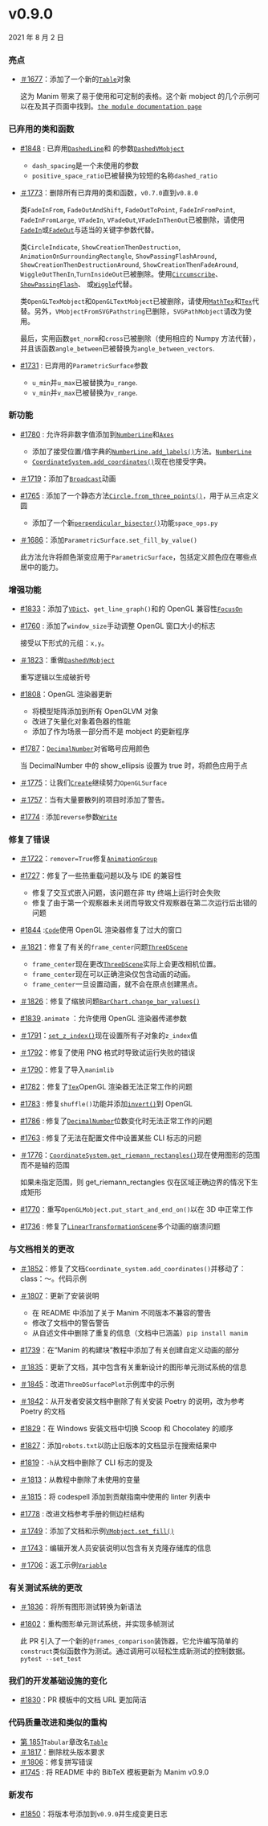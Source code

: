 # v0.9.0

2021 年 8 月 2 日

### 亮点

- [＃1677](https://github.com/ManimCommunity/manim/pull/1677)：添加了一个新的[`Table`](../reference/manim.mobject.table.Table.html#manim.mobject.table.Table "manim.mobject.table.Table")对象

  这为 Manim 带来了易于使用和可定制的表格。这个新 mobject 的几个示例可以在及其子页面中找到。[`the module documentation page`](../reference/manim.mobject.table.html#module-manim.mobject.table "manim.mobject.表")

### 已弃用的类和函数

- [#1848](https://github.com/ManimCommunity/manim/pull/1848) : 已弃用[`DashedLine`](../reference/manim.mobject.geometry.line.DashedLine.html#manim.mobject.geometry.line.DashedLine "manim.mobject.geometry.line.DashedLine")和 的参数[`DashedVMobject`](../reference/manim.mobject.types.vectorized_mobject.DashedVMobject.html#manim.mobject.types.vectorized_mobject.DashedVMobject "manim.mobject.types.vectorized_mobject.DashedVMobject")

  - `dash_spacing`是一个未使用的参数
  - `positive_space_ratio`已被替换为较短的名称`dashed_ratio`

- [＃1773](https://github.com/ManimCommunity/manim/pull/1773)：删除所有已弃用的类和函数，`v0.7.0`直到`v0.8.0`

  类`FadeInFrom`, `FadeOutAndShift`, `FadeOutToPoint`, `FadeInFromPoint`, `FadeInFromLarge`, `VFadeIn`, `VFadeOut`,`VFadeInThenOut`已被删除，请使用[`FadeIn`](../reference/manim.animation.fading.FadeIn.html#manim.animation.fading.FadeIn "manim.animation.fading.FadeIn")或[`FadeOut`](../reference/manim.animation.fading.FadeOut.html#manim.animation.fading.FadeOut "manim.animation.fading.FadeOut")与适当的关键字参数代替。

  类`CircleIndicate`, `ShowCreationThenDestruction`, `AnimationOnSurroundingRectangle`, `ShowPassingFlashAround`, `ShowCreationThenDestructionAround`, `ShowCreationThenFadeAround`, `WiggleOutThenIn`,`TurnInsideOut`已被删除。使用[`Circumscribe`](../reference/manim.animation.indication.Circumscribe.html#manim.animation.indication.Circumscribe "manim.animation.indication.Circumscribe")、[`ShowPassingFlash`](../reference/manim.animation.indication.ShowPassingFlash.html#manim.animation.indication.ShowPassingFlash "manim.animation.inspiration.ShowPassingFlash")、 或[`Wiggle`](../reference/manim.animation.indication.Wiggle.html#manim.animation.indication.Wiggle "manim.animation.indication.Wiggle")代替。

  类`OpenGLTexMobject`和`OpenGLTextMobject`已被删除，请使用[`MathTex`](../reference/manim.mobject.text.tex_mobject.MathTex.html#manim.mobject.text.tex_mobject.MathTex "manim.mobject.text.tex_mobject.MathTex")和[`Tex`](../reference/manim.mobject.text.tex_mobject.Tex.html#manim.mobject.text.tex_mobject.Tex "manim.mobject.text.tex_mobject.Tex")代替。另外，`VMobjectFromSVGPathstring`已删除，`SVGPathMobject`请改为使用。

  最后，实用函数`get_norm`和`cross`已被删除（使用相应的 Numpy 方法代替），并且该函数`angle_between`已被替换为`angle_between_vectors`.

- [#1731](https://github.com/ManimCommunity/manim/pull/1731) : 已弃用的`ParametricSurface`参数

  - `u_min`并`u_max`已被替换为`u_range`.
  - `v_min`并`v_max`已被替换为`v_range`.

### 新功能

- [#1780](https://github.com/ManimCommunity/manim/pull/1780) : 允许将非数字值添加到[`NumberLine`](../reference/manim.mobject.graphing.number_line.NumberLine.html#manim.mobject.graphing.number_line.NumberLine "manim.mobject.graphing.number_line.NumberLine")和[`Axes`](../reference/manim.mobject.graphing.coordinate_systems.Axes.html#manim.mobject.graphing.coordinate_systems.Axes "manim.mobject.graphing.coordinate_systems.Axes")

  - 添加了接受位置/值字典的[`NumberLine.add_labels()`](../reference/manim.mobject.graphing.number_line.NumberLine.html#manim.mobject.graphing.number_line.NumberLine.add_labels "manim.mobject.graphing.number_line.NumberLine.add_labels")方法。[`NumberLine`](../reference/manim.mobject.graphing.number_line.NumberLine.html#manim.mobject.graphing.number_line.NumberLine "manim.mobject.graphing.number_line.NumberLine")
  - [`CoordinateSystem.add_coordinates()`](../reference/manim.mobject.graphing.coordinate_systems.CoordinateSystem.html#manim.mobject.graphing.coordinate_systems.CoordinateSystem.add_coordinates "manim.mobject.graphing.coordinate_systems.CooperativeSystem.add_coordinates")现在也接受字典。

- [＃1719](https://github.com/ManimCommunity/manim/pull/1719)：添加了[`Broadcast`](../reference/manim.animation.specialized.Broadcast.html#manim.animation.specialized.Broadcast "manim.animation.specialized.Broadcast")动画
- [#1765](https://github.com/ManimCommunity/manim/pull/1765) : 添加了一个静态方法[`Circle.from_three_points()`](../reference/manim.mobject.geometry.arc.Circle.html#manim.mobject.geometry.arc.Circle.from_three_points "manim.mobject.geometry.arc.Circle.from_ Three_points")，用于从三点定义圆

  - 添加了一个新[`perpendicular_bisector()`](../reference/manim.utils.space_ops.html#manim.utils.space_ops.perpendicular_bisector "manim.utils.space_ops.perpendillary_bisector")功能`space_ops.py`

- [＃1686](https://github.com/ManimCommunity/manim/pull/1686)：添加`ParametricSurface.set_fill_by_value()`

  此方法允许将颜色渐变应用于`ParametricSurface`，包括定义颜色应在哪些点居中的能力。

### 增强功能

- [#1833](https://github.com/ManimCommunity/manim/pull/1833)：添加了[`VDict`](../reference/manim.mobject.types.vectorized_mobject.VDict.html#manim.mobject.types.vectorized_mobject.VDict "manim.mobject.types.vectorized_mobject.VDict")、`get_line_graph()`和的 OpenGL 兼容性[`FocusOn`](../reference/manim.animation.indication.FocusOn.html#manim.animation.indication.FocusOn "manim.animation.indication.FocusOn")
- [#1760](https://github.com/ManimCommunity/manim/pull/1760) : 添加了`window_size`手动调整 OpenGL 窗口大小的标志

  接受以下形式的元组：`x,y`。

- [＃1823](https://github.com/ManimCommunity/manim/pull/1823)：重做[`DashedVMobject`](../reference/manim.mobject.types.vectorized_mobject.DashedVMobject.html#manim.mobject.types.vectorized_mobject.DashedVMobject "manim.mobject.types.vectorized_mobject.DashedVMobject")

  重写逻辑以生成破折号

- [#1808](https://github.com/ManimCommunity/manim/pull/1808)：OpenGL 渲染器更新

  - 将模型矩阵添加到所有 OpenGLVM 对象
  - 改进了矢量化对象着色器的性能
  - 添加了作为场景一部分而不是 mobject 的更新程序

- [#1787](https://github.com/ManimCommunity/manim/pull/1787)：[`DecimalNumber`](../reference/manim.mobject.text.numbers.DecimalNumber.html#manim.mobject.text.numbers.DecimalNumber "manim.mobject.text.numbers.DecimalNumber")对省略号应用颜色

  当 DecimalNumber 中的 show_ellipsis 设置为 true 时，将颜色应用于点

- [＃1775](https://github.com/ManimCommunity/manim/pull/1775)：让我们[`Create`](../reference/manim.animation.creation.Create.html#manim.animation.creation.Create "manim.animation.creation.Create")继续努力`OpenGLSurface`
- [＃1757](https://github.com/ManimCommunity/manim/pull/1757)：当有大量要散列的项目时添加了警告。
- [#1774](https://github.com/ManimCommunity/manim/pull/1774) : 添加`reverse`参数[`Write`](../reference/manim.animation.creation.Write.html#manim.animation.creation.Write "manim.animation.creation.Write")

### 修复了错误

- [＃1722](https://github.com/ManimCommunity/manim/pull/1722)：`remover=True`修复[`AnimationGroup`](../reference/manim.animation.composition.AnimationGroup.html#manim.animation.composition.AnimationGroup "manim.animation.composition.AnimationGroup")
- [#1727](https://github.com/ManimCommunity/manim/pull/1727)：修复了一些热重载问题以及与 IDE 的兼容性

  - 修复了交互式嵌入问题，该问题在非 tty 终端上运行时会失败
  - 修复了由于第一个观察器未关闭而导致文件观察器在第二次运行后出错的问题

- [#1844](https://github.com/ManimCommunity/manim/pull/1844) :[`Code`](../reference/manim.mobject.text.code_mobject.Code.html#manim.mobject.text.code_mobject.Code "manim.mobject.text.code_mobject.Code")使用 OpenGL 渲染器修复了过大的窗口
- [＃1821](https://github.com/ManimCommunity/manim/pull/1821)：修复了有关的`frame_center`问题[`ThreeDScene`](../reference/manim.scene.three_d_scene.ThreeDScene.html#manim.scene.three_d_scene.ThreeDScene "manim.scene. Three_d_scene.ThreeDScene")

  - `frame_center`现在更改[`ThreeDScene`](../reference/manim.scene.three_d_scene.ThreeDScene.html#manim.scene.three_d_scene.ThreeDScene "manim.scene. Three_d_scene.ThreeDScene")实际上会更改相机位置。
  - `frame_center`现在可以正确渲染仅包含动画的动画。
  - `frame_center`一旦设置动画，就不会在原点创建黑点。

- [＃1826](https://github.com/ManimCommunity/manim/pull/1826)：修复了缩放问题[`BarChart.change_bar_values()`](../reference/manim.mobject.graphing.probability.BarChart.html#manim.mobject.graphing.probability.BarChart.change_bar_values "manim.mobject.graphing.probability.BarChart.change_bar_values")
- [#1839](https://github.com/ManimCommunity/manim/pull/1839)`.animate` ：允许使用 OpenGL 渲染器传递参数
- [＃1791](https://github.com/ManimCommunity/manim/pull/1791)：[`set_z_index()`](../reference/manim.mobject.mobject.Mobject.html#manim.mobject.mobject.Mobject.set_z_index "manim.mobject.mobject.Mobject.set_z_index")现在设置所有子对象的`z_index`值
- [＃1792](https://github.com/ManimCommunity/manim/pull/1792)：修复了使用 PNG 格式时导致试运行失败的错误
- [＃1790](https://github.com/ManimCommunity/manim/pull/1790)：修复了导入`manimlib`
- [#1782](https://github.com/ManimCommunity/manim/pull/1782)：修复了[`Tex`](../reference/manim.mobject.text.tex_mobject.Tex.html#manim.mobject.text.tex_mobject.Tex "manim.mobject.text.tex_mobject.Tex")OpenGL 渲染器无法正常工作的问题
- [#1783](https://github.com/ManimCommunity/manim/pull/1783) : 修复`shuffle()`功能并添加[`invert()`](../reference/manim.mobject.mobject.Mobject.html#manim.mobject.mobject.Mobject.invert "manim.mobject.mobject.Mobject.invert")到 OpenGL
- [#1786](https://github.com/ManimCommunity/manim/pull/1786) : 修复了[`DecimalNumber`](../reference/manim.mobject.text.numbers.DecimalNumber.html#manim.mobject.text.numbers.DecimalNumber "manim.mobject.text.numbers.DecimalNumber")位数变化时无法正常工作的问题
- [#1763](https://github.com/ManimCommunity/manim/pull/1763) : 修复了无法在配置文件中设置某些 CLI 标志的问题
- [＃1776](https://github.com/ManimCommunity/manim/pull/1776)：[`CoordinateSystem.get_riemann_rectangles()`](../reference/manim.mobject.graphing.coordinate_systems.CoordinateSystem.html#manim.mobject.graphing.coordinate_systems.CoordinateSystem.get_riemann_rectangles "manim.mobject.graphing.coordinate_systems.CooperativeSystem.get_riemann_rectangles")现在使用图形的范围而不是轴的范围

  如果未指定范围，则 get_riemann_rectangles 仅在区域正确边界的情况下生成矩形

- [#1770](https://github.com/ManimCommunity/manim/pull/1770)：重写`OpenGLMobject.put_start_and_end_on()`以在 3D 中正常工作
- [#1736](https://github.com/ManimCommunity/manim/pull/1736) : 修复了[`LinearTransformationScene`](../reference/manim.scene.vector_space_scene.LinearTransformationScene.html#manim.scene.vector_space_scene.LinearTransformationScene "manim.scene.vector_space_scene.LinearTransformationScene")多个动画的崩溃问题

### 与文档相关的更改

- [＃1852](https://github.com/ManimCommunity/manim/pull/1852)：修复了文档`Coordinate_system.add_coordinates()`并移动了：class：〜。代码示例
- [＃1807](https://github.com/ManimCommunity/manim/pull/1807)：更新了安装说明

  - 在 README 中添加了关于 Manim 不同版本不兼容的警告
  - 修改了文档中的警告警告
  - 从自述文件中删除了重复的信息（文档中已涵盖）`pip install manim`

- [#1739](https://github.com/ManimCommunity/manim/pull/1739)：在“Manim 的构建块”教程中添加了有关创建自定义动画的部分
- [＃1835](https://github.com/ManimCommunity/manim/pull/1835)：更新了文档，其中包含有关重新设计的图形单元测试系统的信息
- [＃1845](https://github.com/ManimCommunity/manim/pull/1845)：改进`ThreeDSurfacePlot`示例库中的示例
- [＃1842](https://github.com/ManimCommunity/manim/pull/1842)：从开发者安装文档中删除了有关安装 Poetry 的说明，改为参考 Poetry 的文档
- [#1829](https://github.com/ManimCommunity/manim/pull/1829)：在 Windows 安装文档中切换 Scoop 和 Chocolatey 的顺序
- [#1827](https://github.com/ManimCommunity/manim/pull/1827)：添加`robots.txt`以防止旧版本的文档显示在搜索结果中
- [#1819](https://github.com/ManimCommunity/manim/pull/1819)：`-h`从文档中删除了 CLI 标志的提及
- [＃1813](https://github.com/ManimCommunity/manim/pull/1813)：从教程中删除了未使用的变量
- [＃1815](https://github.com/ManimCommunity/manim/pull/1815)：将 codespell 添加到贡献指南中使用的 linter 列表中
- [#1778](https://github.com/ManimCommunity/manim/pull/1778) : 改进文档参考手册的侧边栏结构
- [＃1749](https://github.com/ManimCommunity/manim/pull/1749)：添加了文档和示例[`VMobject.set_fill()`](../reference/manim.mobject.types.vectorized_mobject.VMobject.html#manim.mobject.types.vectorized_mobject.VMobject.set_fill "manim.mobject.types.vectorized_mobject.VMobject.set_fill")
- [＃1743](https://github.com/ManimCommunity/manim/pull/1743)：编辑开发人员安装说明以包含有关克隆存储库的信息
- [＃1706](https://github.com/ManimCommunity/manim/pull/1706)：返工示例[`Variable`](../reference/manim.mobject.text.numbers.Variable.html#manim.mobject.text.numbers.Variable "manim.mobject.text.numbers.Variable")

### 有关测试系统的更改

- [＃1836](https://github.com/ManimCommunity/manim/pull/1836)：将所有图形测试转换为新语法
- [#1802](https://github.com/ManimCommunity/manim/pull/1802)：重构图形单元测试系统，并实现多帧测试

  此 PR 引入了一个新的`@frames_comparison`装饰器，它允许编写简单的`construct`类似函数作为测试。通过调用可以轻松生成新测试的控制数据。`pytest --set_test`

### 我们的开发基础设施的变化

- [#1830](https://github.com/ManimCommunity/manim/pull/1830)：PR 模板中的文档 URL 更加简洁

### 代码质量改进和类似的重构

- [第 1851](https://github.com/ManimCommunity/manim/pull/1851)`Tabular`章改名[`Table`](../reference/manim.mobject.table.Table.html#manim.mobject.table.Table "manim.mobject.table.Table")
- [＃1817](https://github.com/ManimCommunity/manim/pull/1817)：删除枕头版本要求
- [＃1806](https://github.com/ManimCommunity/manim/pull/1806)：修复拼写错误
- [#1745](https://github.com/ManimCommunity/manim/pull/1745) : 将 README 中的 BibTeX 模板更新为 Manim v0.9.0

### 新发布

- [#1850](https://github.com/ManimCommunity/manim/pull/1850)：将版本号添加到`v0.9.0`并生成变更日志
